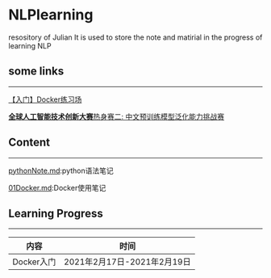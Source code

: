 # NLPlearning
resository of Julian
It is used to store the note and matirial in the progress of learning NLP

## some links

---

[【入门】Docker练习场](https://tianchi.aliyun.com/competition/entrance/231759/tab/174?spm=5176.12281976.0.0.59f48f1592hsOL)

[**全球人工智能技术创新大赛**热身赛二: 中文预训练模型泛化能力挑战赛](https://tianchi.aliyun.com/competition/entrance/531865/introduction)

## Content 

---

[pythonNote.md](https://github.com/TianCai19/NLPlearning/blob/master/pythonNote.md):python语法笔记

[01Docker.md](https://github.com/TianCai19/NLPlearning/blob/master/01Docker.md):Docker使用笔记

## Learning Progress

---

| 内容       | 时间                        |
| ---------- | --------------------------- |
| Docker入门 | 2021年2月17日-2021年2月19日 |



